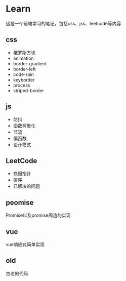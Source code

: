 # Learn
这是一个前端学习的笔记，包括css、jss、leetcode等内容
## css
* 俄罗斯方块
* animation
* border-gradient
* border-left
* code-rain
* keyborder
* process
* striped-border

## js
* 防抖
* 函数柯里化
* 节流
* 偏函数
* 设计模式

## LeetCode
* 快慢指针
* 排序
* 已解决的问题

## peomise
Promise以及promise周边的实现

## vue
vue响应式简单实现

## old
古老的代码